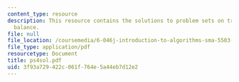 ```yaml
---
content_type: resource
description: This resource contains the solutions to problem sets on treaps and tree
  balance.
file: null
file_location: /coursemedia/6-046j-introduction-to-algorithms-sma-5503-fall-2005/3f93a729422c061f764e5a44eb7d12e2_ps4sol.pdf
file_type: application/pdf
resourcetype: Document
title: ps4sol.pdf
uid: 3f93a729-422c-061f-764e-5a44eb7d12e2
---
```

